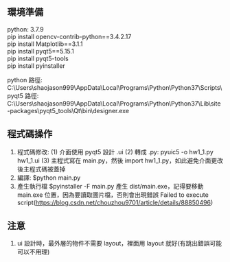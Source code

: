 ## 環境準備
python: 3.7.9  
pip install opencv-contrib-python==3.4.2.17  
pip install Matplotlib==3.1.1  
pip install pyqt5==5.15.1  
pip install pyqt5-tools  
pip install pyinstaller  

python 路徑: C:\Users\shaojason999\AppData\Local\Programs\Python\Python37\Scripts\  
pyqt5 路徑: C:\Users\shaojason999\AppData\Local\Programs\Python\Python37\Lib\site-packages\pyqt5_tools\Qt\bin\designer.exe  

## 程式碼操作
1. 程式碼修改:
	(1) 介面使用 pyqt5 設計 .ui
	(2) 轉成 .py: pyuic5 -o hw1_1.py hw1_1.ui
	(3) 主程式寫在 main.py，然後 import hw1_1.py，如此避免介面更改後主程式碼被蓋掉
2. 編譯:
	$python main.py
3. 產生執行檔
	$pyinstaller -F main.py
	產生 dist/main.exe，記得要移動 main.exe 位置，因為要讀取圖片檔，否則會出現錯誤 Failed to execute script(https://blog.csdn.net/chouzhou9701/article/details/88850496)

## 注意
1. ui 設計時，最外層的物件不需要 layout，裡面用 layout 就好(有跳出錯誤可能可以不用理)
